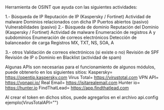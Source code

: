 
Herramienta de OSINT que ayuda con las siguientes actividades:

1.- Búsqueda de IP
        Reputación de IP (Kaspersky / Fortinet)
        Actividad de malware
        Dominios relacionados con dicha IP
        Puertos abiertos (pasivo)
        Vulnerabilidades (pasivo)
2.- Búsqueda de dominio
        Reputación del Dominio (Kaspersky / Fortinet)
        Actividad de malware
        Enumeración de registros A y subdominios
        Enumeración de correos electrónicos
        Detección de balanceador de carga
        Registros MX, TXT, NS, SOA, A

3.- otros
        Validación de correos electrónicos (si existe o no)
        Revisión de SPF
        Revisión de IP o Dominio en Blacklist (actividad de spam)

Algunas APIs son necesarias para el funcionamiento de algunos módulos, puede obtenerlo en los siguientes sitios:
Kaspersky= https://opentip.kaspersky.com 
Virus Total= https://virustotal.com 
VPN API=  https://vpnapi.io/
Real Email= https://isitarealemail.com 
Hunter io= https://hunter.io
FindThatLead= https://app.findthatlead.com

Al crear el token en dichos sitios, puede agregarlos en el archivo api.config ejemplo(VirusTotalAPI="<TOKEN>")
